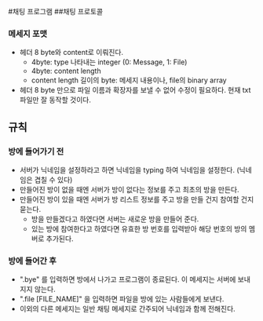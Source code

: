 #채팅 프로그램
##채팅 프로토콜
### 메세지 포맷
- 헤더 8 byte와 content로 이뤄진다.
  - 4byte: type 나타내는 integer (0: Message, 1: File)
  - 4byte: content length
  - content length 길이의 byte: 메세지 내용이나, file의 binary array
- 헤더 8 byte 만으로 파일 이름과 확장자를 보낼 수 없어 수정이 필요하다. 현재 txt파일만 잘 동작할 것이다.


## 규칙
### 방에 들어가기 전
- 서버가 닉네임을 설정하라고 하면 닉네임을 typing 하여 닉네임을 설정한다. (닉네임은 겹칠 수 있다)
- 만들어진 방이 없을 때엔 서버가 방이 없다는 정보를 주고 최초의 방을 만든다.
- 만들어진 방이 있을 때엔 서버가 방 리스트 정보를 주고 방을 만들 건지 참여할 건지 묻는다.
  - 방을 만들겠다고 하였다면 서버는 새로운 방을 만들어 준다.
  - 있는 방에 참여한다고 하였다면 유효한 방 번호를 입력받아 해당 번호의 방의 멤버로 추가된다.

### 방에 들어간 후
- ".bye" 를 입력하면 방에서 나가고 프로그램이 종료된다. 이 메세지는 서버에 보내지지 않는다.
- ".file [FILE_NAME]" 을 입력하면 파일을 방에 있는 사람들에게 보낸다.
- 이외의 다른 메세지는 일반 채팅 메세지로 간주되어 닉네임과 함께 전해진다.



